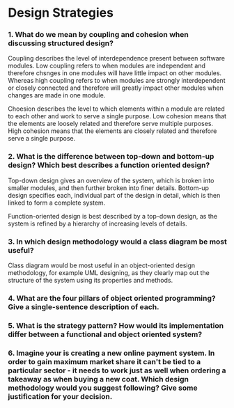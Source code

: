 # Design Strategies

### 1. What do we mean by coupling and cohesion when discussing structured design?

Coupling describes the level of interdependence present between software modules. Low coupling refers to when modules are independent and therefore chsnges in one modules will have little impact on other modules. Whereas high coupling refers to when modules are strongly interdependent or closely connected and therefore will greatly impact other modules when changes are made in one module.

Choesion describes the level to which elements within a module are related to each other and work to serve a single purpose. Low cohesion means that the elements are loosely related and therefore serve multiple purposes. High cohesion means that the elements are closely related and therefore serve a single purpose.

### 2. What is the difference between top-down and bottom-up design? Which best describes a function oriented design?

Top-down design gives an overview of the system, which is broken into smaller modules, and then further broken into finer details. Bottom-up design specifies each, individual part of the design in detail, which is then linked to form a complete system.

Function-oriented design is best described by a top-down design, as the system is refined by a hierarchy of increasing levels of details.

### 3. In which design methodology would a class diagram be most useful?

Class diagram would be most useful in an object-oriented design methodology, for example UML designing, as they clearly map out the structure of the system using its properties and methods.

### 4. What are the four pillars of object oriented programming? Give a single-sentence description of each.

### 5. What is the strategy pattern? How would its implementation differ between a functional and object oriented system?

### 6. Imagine your is creating a new online payment system. In order to gain maximum market share it can't be tied to a particular sector - it needs to work just as well when ordering a takeaway as when buying a new coat. Which design methodology would you suggest following? Give some justification for your decision.
